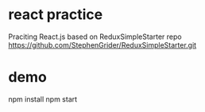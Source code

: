 # react practice
Praciting React.js based on ReduxSimpleStarter repo
https://github.com/StephenGrider/ReduxSimpleStarter.git

# demo
npm install
npm start